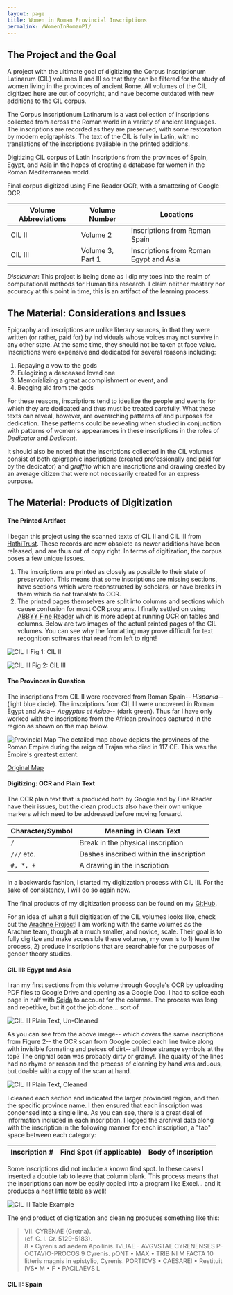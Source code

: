 ```yaml
---
layout: page
title: Women in Roman Provincial Inscriptions
permalink: /WomenInRomanPI/
---
```


## The Project and the Goal

A project with the ultimate goal of digitizing the Corpus Inscriptionum Latinarum (CIL) volumes II and III so that they can be filtered for the study of women living in the provinces of ancient Rome. All volumes of the CIL digitized here are out of copyright, and have become outdated with new additions to the CIL corpus.

The Corpus Inscriptionum Latinarum is a vast collection of inscriptions collected from across the Roman world in a variety of ancient languages. The inscriptions are recorded as they are preserved, with some restoration by modern epigraphists. The text of the CIL is fully in Latin, with no translations of the inscriptions available in the printed additions.

Digitizing CIL corpus of Latin Inscriptions from the provinces of Spain, Egypt, and Asia in the hopes of creating a database for women in the Roman Mediterranean world.

Final corpus digitized using Fine Reader OCR, with a smattering of Google OCR.

Volume Abbreviations | Volume Number | Locations
-------------------- | ------------- | ---------
CIL II | Volume 2 | Inscriptions from Roman Spain
CIL III | Volume 3, Part 1 | Inscriptions from Roman Egypt and Asia



*Disclaimer*: This project is being done as I dip my toes into the realm of computational methods for Humanities research. I claim neither mastery nor accuracy at this point in time, this is an artifact of the learning process. 


## The Material: Considerations and Issues

Epigraphy and inscriptions are unlike literary sources, in that they were written (or rather, paid for) by individuals whose voices may not survive in any other state. At the same time, they should not be taken at face value. Inscriptions were expensive and dedicated for several reasons including:
1. Repaying a vow to the gods
2. Eulogizing a desceased loved one
3. Memorializing a great accomplishment or event, and
4. Begging aid from the gods


For these reasons, inscriptions tend to idealize the people and events for which they are dedicated and thus must be treated carefully. What these texts can reveal, however, are overarching patterns of and purposes for dedication. These patterns could be revealing when studied in conjunction with patterns of women's appearances in these inscriptions in the roles of *Dedicator* and *Dedicant*.


It should also be noted that the inscriptions collected in the CIL volumes consist of both epigraphic inscriptions (created professionally and paid for by the dedicator) and *graffito* which are inscriptions and drawing created by an average citizen that were not necessarily created for an express purpose.


## The Material: Products of Digitization


#### The Printed Artifact

I began this project using the scanned texts of CIL II and CIL III from [HathiTrust](https://catalog.hathitrust.org/Record/100029672). These records are now obsolete as newer additions have been released, and are thus out of copy right. In terms of digitization, the corpus poses a few unique issues. 
1. The inscriptions are printed as closely as possible to their state of preservation. This means that some inscriptions are missing sections, have sections which were reconstructed by scholars, or have breaks in them which do not translate to OCR. 
2. The printed pages themselves are split into columns and sections which cause confusion for most OCR programs. I finally settled on using [ABBYY Fine Reader](https://pdf.abbyy.com/finereader-pdf/trial/) which is more adept at running OCR on tables and columns.
Below are two images of the actual printed pages of the CIL volumes. You can see why the formatting may prove difficult for text recognition softwares that read from left to right!

![CIL II](/CameronGrant/Assets/CIL_II_OgPrintPage.png)
Fig 1: CIL II 

![CIL III](/CameronGrant/Assets/CIL_III_OgPrintPage.png)
Fig 2: CIL III


#### The Provinces in Question

The inscriptions from CIL II were recovered from Roman Spain-- *Hispania*-- (light blue circle). The inscriptions from CIL III were uncovered in Roman Egypt and Asia-- *Aegyptus et Asiae*-- (dark green). Thus far I have only worked with the inscriptions from the African provinces captured in the region as shown on the map below.

![Provincial Map](/CameronGrant/Assets/RegionMap.png)
The detailed map above depicts the provinces of the Roman Empire during the reign of Trajan who died in 117 CE. This was the Empire's greatest extent.

[Original Map](https://upload.wikimedia.org/wikipedia/commons/thumb/1/1a/Roman_provinces_trajan.svg/1732px-Roman_provinces_trajan.svg.png)

#### Digitizing: OCR and Plain Text

The OCR plain text that is produced both by Google and by Fine Reader have their issues, but the clean products also have their own unique markers which need to be addressed before moving forward.

Character/Symbol | Meaning in Clean Text
---------------- | ---------------------
`/` | Break in the physical inscription
`///` etc. | Dashes inscribed within the inscription
`#, *, +` | A drawing in the inscription


In a backwards fashion, I started my digitization process with CIL III. For the sake of consistency, I will do so again now.

The final products of my digitization process can be found on my [GitHub](https://github.com/CgrantClassics/CameronGrant/tree/main/Inscriptions).

For an idea of what a full digitization of the CIL volumes looks like, check out the [Arachne Project](https://arachne.uni-koeln.de/drupal/?q=en/node/291)! I am working with the same volumes as the Arachne team, though at a much smaller, and novice, scale. Their goal is to fully digitize and make accessible these volumes, my own is to 1) learn the process, 2) produce inscriptions that are searchable for the purposes of gender theory studies.


#### **CIL III: Egypt and Asia**

I ran my first sections from this volume through Google's OCR by uploading PDF files to Google Drive and opening as a Google Doc. I had to splice each page in half with [Sejda](https://www.sejda.com/split-pdf-down-the-middle) to account for the columns. The process was long and repetitive, but it got the job done... sort of.

![CIL III Plain Text, Un-Cleaned](/CameronGrant/Assets/CIL_III_DirtyPlainTxt.png)

As you can see from the above image-- which covers the same inscriptions from Figure 2-- the OCR scan from Google copied each line twice along with invisible formating and peices of dirt-- all those strange symbols at the top? The orignial scan was probably dirty or grainy!. The quality of the lines had no rhyme or reason and the process of cleaning by hand was arduous, but doable with a copy of the scan at hand.

![CIL III Plain Text, Cleaned](/CameronGrant/Assets/CIL_III_CleanPlainTxt.png)

I cleaned each section and indicated the larger provincial region, and then the specific province name. I then ensured that each inscription was condensed into a single line. As you can see, there is a great deal of information included in each inscription. I logged the archival data along with the inscription in the following manner for each inscription, a "tab" space between each category:

Inscription # | Find Spot (if applicable) | Body of Inscription 
------------- | ------------------------- | ------------------- 

Some inscriptions did not include a known find spot. In these cases I inserted a double tab to leave that column blank. This process means that the inscriptions can now be easily copied into a program like Excel... and it produces a neat little table as well!

![CIL III Table Example](/CameronGrant/Assets/CIL_III_TableExample.png)


The end product of digitization and cleaning produces something like this:

> VII. CYRENAE (Gretna).  
> (cf. C. I. Gr. 5129-5183).  
> 8	 • Cyrenis ad aedem Apollinis. 	IVLIAE - AVGVSTAE CYRENENSES P-OCTAVIO-PROCOS 
> 9	 Cyrenis. 	 pONT • MAX • TRIB NI M FACTA 
> 10	 litteris magnis in epistylio, Cyrenis. 	 PORTICVS • CAESAREI • Restituit IVS• M • F • PACILAEVS L  


#### **CIL II: Spain**